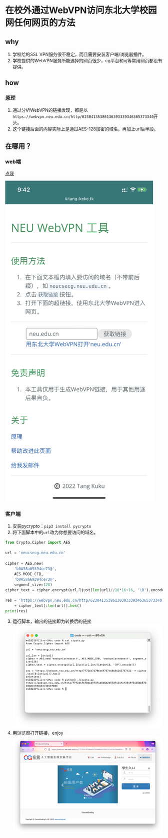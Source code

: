 # 在校外通过WebVPN访问东北大学校园网任何网页的方法

## why
1. 学校给的SSL VPN服务很不稳定，而且需要安装客户端/浏览器插件。
2. 学校提供的WebVPN服务所能选择的网页很少，cg平台和oj等常用网页都没有提供。
## how
### 原理
1. 通过分析WebVPN的链接发现，都是以`https://webvpn.neu.edu.cn/http/62304135386136393339346365373340`开头。
2. 这个链接后面的内容实际上是通过AES-128加密的域名，再加上url后半段。

## 在哪用？
### web端
[点我](http://hazuki.ren/webvpn)

![](./web.png)

### 客户端
1. 安装pycrypto：`pip3 install pycrypto`
2. 将下面脚本中的`url`改为你想要访问的域名。
```python
from Crypto.Cipher import AES

url = 'neucsecg.neu.edu.cn'

cipher = AES.new(
    'b0A58a69394ce73@',
    AES.MODE_CFB,
    'b0A58a69394ce73@',
    segment_size=128)
cipher_text = cipher.encrypt(url.ljust(len(url)//16*16+16, '\0').encode())

res = 'https://webvpn.neu.edu.cn/http/62304135386136393339346365373340' \
    + cipher_text[:len(url)].hex()
print(res)
```
3. 运行脚本，输出的链接即为转换后的链接
![](./crypto3.png)
4. 用浏览器打开链接，enjoy
![](./crypto4.png)
